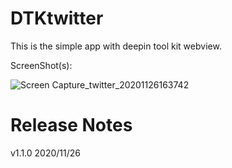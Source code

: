 # DTKtwitter
This is the simple app with deepin tool kit webview.

ScreenShot(s):

![Screen Capture_twitter_20201126163742](https://user-images.githubusercontent.com/25278671/100336259-8722ab80-3008-11eb-92c2-19cb493bdc5b.jpg)
# Release Notes
v1.1.0 2020/11/26
